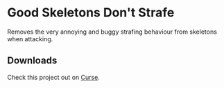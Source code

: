 # Good Skeletons Don't Strafe
Removes the very annoying and buggy strafing behaviour from skeletons when attacking.

## Downloads
Check this project out on [Curse](https://minecraft.curseforge.com/projects/good-skeletons-dont-strafe).
